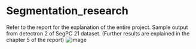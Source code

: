 # Segmentation_research
Refer to the report for the explanation of the entire project.
Sample output from detectron 2 of SegPC 21 dataset.
(Further results are explained in the chapter 5 of the report)
![image](https://github.com/kushiluv/Segmentation_research/assets/88649199/6e2f36b4-1399-42ca-a1c1-d741a1cdc858)

